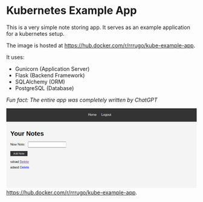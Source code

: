 # Kubernetes Example App
This is a very simple note storing app. It serves as an example application for a kubernetes setup.

The image is hosted at https://hub.docker.com/r/rrrugo/kube-example-app.

It uses:

* Gunicorn (Application Server)
* Flask (Backend Framework)
* SQLAlchemy (ORM)
* PostgreSQL (Database)

*Fun fact: The entire app was completely written by ChatGPT*

![Screenshot](screenshot.png)https://hub.docker.com/r/rrrugo/kube-example-app.
